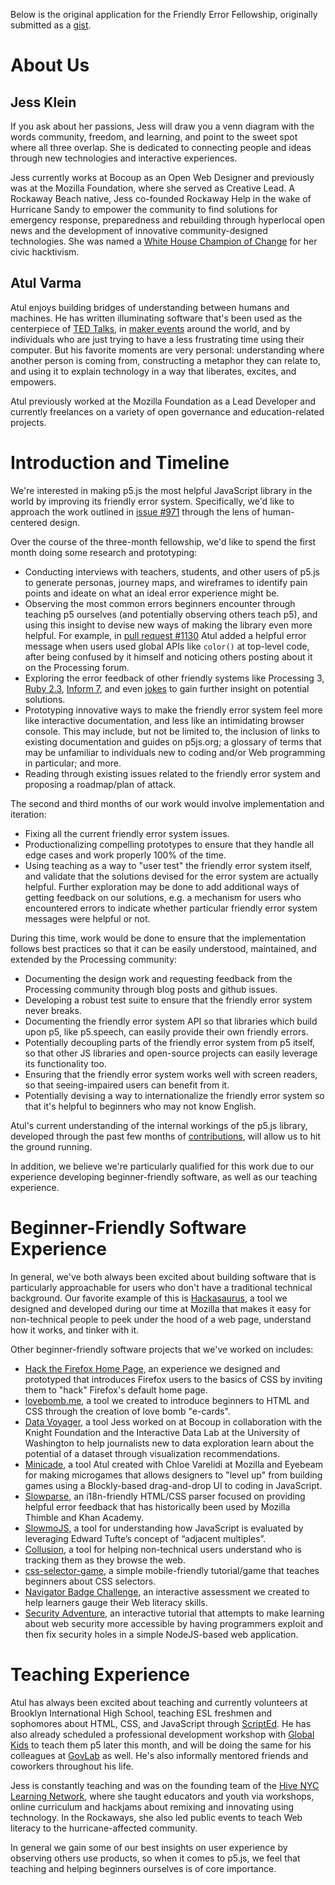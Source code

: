 Below is the original application for the Friendly Error Fellowship,
originally submitted as a
[gist](https://gist.github.com/toolness/d994ff777db79e493a6f).

About Us
========

## Jess Klein

If you ask about her passions, Jess will draw you a venn diagram with the
words community, freedom, and learning, and point to the sweet spot where
all three overlap. She is dedicated to connecting people and ideas through
new technologies and interactive experiences.

Jess currently works at Bocoup as an Open Web Designer and previously was at
the Mozilla Foundation, where she served as Creative Lead. A Rockaway Beach
native, Jess co-founded Rockaway Help in the wake of Hurricane Sandy to
empower the community to find solutions for emergency response, preparedness
and rebuilding through hyperlocal open news and the development of innovative
community-designed technologies. She was named a 
[White House Champion of Change][] for her civic hacktivism.

## Atul Varma

Atul enjoys building bridges of understanding between humans and machines.
He has written illuminating software that's been used as the centerpiece of
[TED Talks][], in [maker events][] around the world, and by individuals who
are just trying to have a less frustrating time using their computer. But his
favorite moments are very personal: understanding where another person is
coming from, constructing a metaphor they can relate to, and using it to
explain technology in a way that liberates, excites, and empowers.

Atul previously worked at the Mozilla Foundation as a Lead Developer and
currently freelances on a variety of open governance and education-related
projects.

Introduction and Timeline
=========================

We're interested in making p5.js the most helpful JavaScript library
in the world by improving its friendly error system. Specifically,
we'd like to approach the work outlined in [issue #971][] through the
lens of human-centered design.

Over the course of the three-month fellowship, we'd like to spend the
first month doing some research and prototyping:

* Conducting interviews with teachers, students, and other users of
  p5.js to generate personas, journey maps, and wireframes to identify
  pain points and ideate on what an ideal error experience might be.
* Observing the most common errors beginners encounter through teaching
  p5 ourselves (and potentially observing others teach p5), and using this
  insight to devise new ways of making the library even more helpful. For
  example, in [pull request #1130][] Atul added a helpful error message 
  when users used global APIs like `color()` at top-level code, after
  being confused by it himself and noticing others posting about it
  on the Processing forum.
* Exploring the error feedback of other friendly systems like
  Processing 3, [Ruby 2.3][], [Inform 7][], and even [jokes][] to
  gain further insight on potential solutions.
* Prototyping innovative ways to make the friendly error system feel
  more like interactive documentation, and less like an intimidating
  browser console. This may include, but not be limited to, the
  inclusion of links to existing documentation and guides on p5js.org;
  a glossary of terms that may be unfamiliar to individuals new to
  coding and/or Web programming in particular; and more.
* Reading through existing issues related to the friendly error system
  and proposing a roadmap/plan of attack.

The second and third months of our work would involve implementation and
iteration:

* Fixing all the current friendly error system issues.
* Productionalizing compelling prototypes to ensure that they handle
  all edge cases and work properly 100% of the time.
* Using teaching as a way to "user test" the friendly error system
  itself, and validate that the solutions devised for the error system are
  actually helpful. Further exploration may be done to add additional
  ways of getting feedback on our solutions, e.g. a mechanism for users who
  encountered errors to indicate whether particular friendly error
  system messages were helpful or not.

During this time, work would be done to ensure that the implementation
follows best practices so that it can be easily understood,
maintained, and extended by the Processing community:

* Documenting the design work and requesting feedback from the Processing
  community through blog posts and github issues.
* Developing a robust test suite to ensure that the friendly error system
  never breaks.
* Documenting the friendly error system API so that libraries which build
  upon p5, like p5.speech, can easily provide their own friendly errors.
* Potentially decoupling parts of the friendly error system from p5 itself,
  so that other JS libraries and open-source projects can easily leverage
  its functionality too.
* Ensuring that the friendly error system works well with screen readers,
  so that seeing-impaired users can benefit from it.
* Potentially devising a way to internationalize the friendly error
  system so that it's helpful to beginners who may not know English.

Atul's current understanding of the internal workings of the p5.js library,
developed through the past few months of [contributions][], will 
allow us to hit the ground running.

In addition, we believe we're particularly qualified for this work due to
our experience developing beginner-friendly software, as well as our
teaching experience. 

Beginner-Friendly Software Experience
=====================================

In general, we've both always been excited about building software that is
particularly approachable for users who don't have a traditional
technical background. Our favorite example of this is [Hackasaurus][], a
tool we designed and developed during our time at Mozilla that makes it
easy for non-technical people to peek under the hood of a web page,
understand how it works, and tinker with it.

Other beginner-friendly software projects that we've worked on includes:

* [Hack the Firefox Home Page][], an experience we designed and prototyped
  that introduces Firefox users to the basics of CSS by inviting them to
  "hack" Firefox's default home page.
* [lovebomb.me][], a tool we created to introduce beginners to HTML and
  CSS through the creation of love bomb "e-cards".
* [Data Voyager][], a tool Jess worked on at Bocoup in collaboration with
  the Knight Foundation and the Interactive Data Lab at the University
  of Washington to help journalists new to data exploration learn
  about the potential of a dataset through visualization recommendations.
* [Minicade][], a tool Atul created with Chloe Varelidi at Mozilla and
  Eyebeam for making microgames that allows designers to "level up" from
  building games using a Blockly-based drag-and-drop UI to coding in
  JavaScript.
* [Slowparse][], an i18n-friendly HTML/CSS parser focused on providing
  helpful error feedback that has historically been used by Mozilla Thimble
  and Khan Academy.
* [SlowmoJS][], a tool for understanding how JavaScript is evaluated
  by leveraging Edward Tufte’s concept of “adjacent multiples”.
* [Collusion][], a tool for helping non-technical users understand who is
  tracking them as they browse the web.
* [css-selector-game][], a simple mobile-friendly tutorial/game that
  teaches beginners about CSS selectors.
* [Navigator Badge Challenge][], an interactive assessment we created
  to help learners gauge their Web literacy skills.
* [Security Adventure][], an interactive tutorial that attempts
  to make learning about web security more accessible by having
  programmers exploit and then fix security holes in a simple NodeJS-based
  web application.

Teaching Experience
===================

Atul has always been excited about teaching and currently volunteers at
Brooklyn International High School, teaching ESL freshmen and sophomores 
about HTML, CSS, and JavaScript through [ScriptEd][]. He has also already
scheduled a professional development workshop with [Global Kids][] to
teach them p5 later this month, and will be doing the same for his
colleagues at [GovLab][] as well. He's also informally mentored
friends and coworkers throughout his life.

Jess is constantly teaching and was on the founding team of the
[Hive NYC Learning Network][], where she taught educators and youth
via workshops, online curriculum and hackjams about remixing and
innovating using technology. In the Rockaways, she also led public events
to teach Web literacy to the hurricane-affected community.

In general we gain some of our best insights on user experience by
observing others use products, so when it comes to p5.js, we feel that
teaching and helping beginners ourselves is of core importance.

[issue #971]: https://github.com/processing/p5.js/issues/971
[pull request #1130]: https://github.com/processing/p5.js/pull/1130
[ScriptEd]: https://scripted.org/
[Global Kids]: http://www.globalkids.org/
[GovLab]: http://thegovlab.org/
[Hackasaurus]: http://portfolio.toolness.org/hackasaurus/
[Slowparse]: http://mozilla.github.io/slowparse/
[SlowmoJS]: http://toolness.github.io/slowmo-js/
[Minicade]: http://portfolio.toolness.org/minicade/
[contributions]: https://github.com/processing/p5.js/issues?q=author%3Atoolness
[Collusion]: http://portfolio.toolness.org/collusion/
[Security Adventure]: https://github.com/toolness/security-adventure#readme
[css-selector-game]: http://toolness.github.io/css-selector-game/
[Ruby 2.3]: http://nithinbekal.com/posts/ruby-2-3-features/#did-you-mean
[Inform 7]: http://inform7.com/
[jokes]: https://twitter.com/gafferongames/status/696774357218041856
[lovebomb.me]: http://lovebomb.me/
[Data Voyager]: https://bocoup.com/weblog/our-work-with-data-voyager
[Navigator Badge Challenge]: http://toolness.github.io/hackasaurus-parable/navigator-badge/
[White House Champion of Change]: https://www.whitehouse.gov/champions/civic-hacking-and-open-government/jessica-klein
[TED Talks]: http://blog.ted.com/meet-collusion-announced-today-onstage-at-ted-u/
[maker events]: http://www.theatlantic.com/technology/archive/2012/01/hackasaurus-x-ray-goggles-for-the-web/250865/
[Hive NYC Learning Network]: http://hivenyc.org/
[Hack the Firefox Home Page]: http://jessicaklein.blogspot.com/2014/08/remix-hack-firefox-home-page-no-really.html
